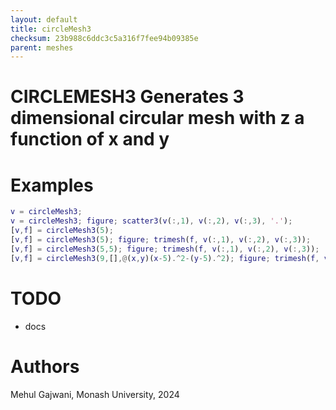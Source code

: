 ```yaml
---
layout: default
title: circleMesh3
checksum: 23b988c6ddc3c5a316f7fee94b09385e
parent: meshes
---
```



 
# CIRCLEMESH3 Generates 3 dimensional circular mesh with z a function of x and y
 
# Examples
```matlab
v = circleMesh3;
v = circleMesh3; figure; scatter3(v(:,1), v(:,2), v(:,3), '.');
[v,f] = circleMesh3(5);
[v,f] = circleMesh3(5); figure; trimesh(f, v(:,1), v(:,2), v(:,3));
[v,f] = circleMesh3(5,5); figure; trimesh(f, v(:,1), v(:,2), v(:,3));
[v,f] = circleMesh3(9,[],@(x,y)(x-5).^2-(y-5).^2); figure; trimesh(f, v(:,1), v(:,2), v(:,3));
```
 
# TODO
-  docs 
 
# Authors

Mehul Gajwani, Monash University, 2024

